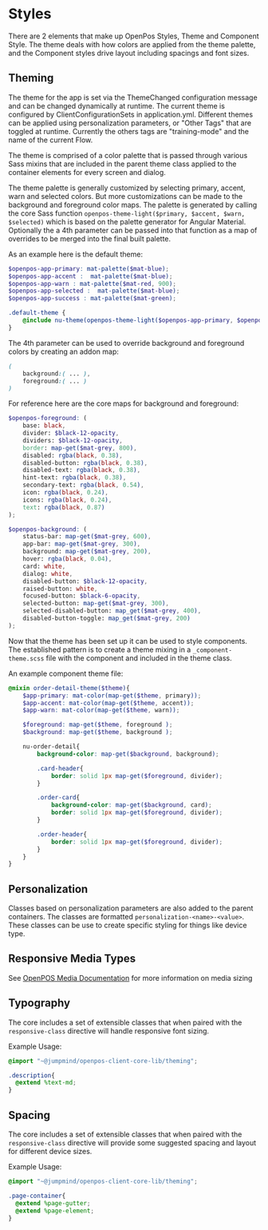 # Styles

There are 2 elements that make up OpenPos Styles, Theme and Component Style. The theme deals with how colors are applied from the theme palette, and the Component styles drive layout including spacings and font sizes.

## Theming
The theme for the app is set via the ThemeChanged configuration message and can be changed dynamically at runtime.
The current theme is configured by ClientConfigurationSets in application.yml. Different themes can be applied using personalization parameters, or "Other Tags" that are toggled at runtime. Currently the others tags are "training-mode" and the name of the current Flow.

The theme is comprised of a color palette that is passed through various Sass mixins that are included in the parent theme class applied to the container elements for every screen and dialog. 

The theme palette is generally customized by selecting primary, accent, warn and selected colors. But more customizations can be made to the background and foreground color maps. The palette is generated by calling the core Sass function `openpos-theme-light($primary, $accent, $warn, $selected)` which is based on the palette generator for Angular Material. Optionally the a 4th parameter can be passed into that function as a map of overrides to be merged into the final built palette. 

As an example here is the default theme:
```scss
$openpos-app-primary: mat-palette($mat-blue);
$openpos-app-accent :  mat-palette($mat-blue);
$openpos-app-warn : mat-palette($mat-red, 900);
$openpos-app-selected :  mat-palette($mat-blue);
$openpos-app-success : mat-palette($mat-green);

.default-theme {
    @include nu-theme(openpos-theme-light($openpos-app-primary, $openpos-app-accent, $openpos-app-warn, $openpos-app-selected, ( success: $openpos-app-success)));
}
```

The 4th parameter can be used to override background and foreground colors by creating an addon map:

```scss
(
    background:( ... ),
    foreground:( ... )
)
```

For reference here are the core maps for background and foreground:

```scss
$openpos-foreground: (
    base: black,
    divider: $black-12-opacity,
    dividers: $black-12-opacity,
    border: map-get($mat-grey, 800),
    disabled: rgba(black, 0.38),
    disabled-button: rgba(black, 0.38),
    disabled-text: rgba(black, 0.38),
    hint-text: rgba(black, 0.38),
    secondary-text: rgba(black, 0.54),
    icon: rgba(black, 0.24),
    icons: rgba(black, 0.24),
    text: rgba(black, 0.87)
);

$openpos-background: (
    status-bar: map-get($mat-grey, 600),
    app-bar: map-get($mat-grey, 300),
    background: map-get($mat-grey, 200),
    hover: rgba(black, 0.04),
    card: white,
    dialog: white,
    disabled-button: $black-12-opacity,
    raised-button: white,
    focused-button: $black-6-opacity,
    selected-button: map-get($mat-grey, 300),
    selected-disabled-button: map_get($mat-grey, 400),
    disabled-button-toggle: map_get($mat-grey, 200)
);
```

Now that the theme has been set up it can be used to style components. The established pattern is to create a theme mixing in a `_component-theme.scss` file with the component and included in the theme class. 

An example component theme file:

```scss
@mixin order-detail-theme($theme){
    $app-primary: mat-color(map-get($theme, primary));
    $app-accent: mat-color(map-get($theme, accent));
    $app-warn: mat-color(map-get($theme, warn));

    $foreground: map-get($theme, foreground );
    $background: map-get($theme, background );

    nu-order-detail{
        background-color: map-get($background, background);

        .card-header{
            border: solid 1px map-get($foreground, divider);
        }

        .order-card{
            background-color: map-get($background, card);
            border: solid 1px map-get($foreground, divider);
        }

        .order-header{
            border: solid 1px map-get($foreground, divider);
        }
    }
}
```

## Personalization

Classes based on personalization parameters are also added to the parent containers. The classes are formatted `personalization-<name>-<value>`. These classes can be use to create specific styling for things like device type.

## Responsive Media Types

See [OpenPOS Media Documentation](../core/media/README.md) for more information on media sizing

## Typography

The core includes a set of extensible classes that when paired with the `responsive-class` directive will handle responsive font sizing. 

Example Usage:

```scss
@import "~@jumpmind/openpos-client-core-lib/theming";

.description{
  @extend %text-md;
}
```

## Spacing

The core includes a set of extensible classes that when paired with the `responsive-class` directive will provide some suggested spacing and layout for different device sizes.

Example Usage:

```scss
@import "~@jumpmind/openpos-client-core-lib/theming";

.page-container{
  @extend %page-gutter;
  @extend %page-element;
}
```
